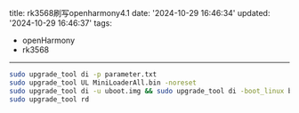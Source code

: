 title: rk3568刷写openharmony4.1
date: '2024-10-29 16:46:34'
updated: '2024-10-29 16:46:37'
tags:
  - openHarmony
  - rk3568
---
```bash
sudo upgrade_tool di -p parameter.txt
sudo upgrade_tool UL MiniLoaderAll.bin -noreset
sudo upgrade_tool di -u uboot.img && sudo upgrade_tool di -boot_linux boot_linux.img&& sudo upgrade_tool di -system system.img && sudo upgrade_tool di -vendor vendor.img && sudo upgrade_tool di -userdata userdata.img && sudo upgrade_tool di -ramdisk ramdisk.img && sudo upgrade_tool di -resource resource.img && sudo upgrade_tool di -sys-prod sys_prod.img && sudo upgrade_tool di -chip-prod chip_prod.img && sudo upgrade_tool di -eng_system eng_system.img&& sudo upgrade_tool di -updater updater.img && sudo upgrade_tool di -chip_ckm chip_ckm.img
sudo upgrade_tool rd 
```